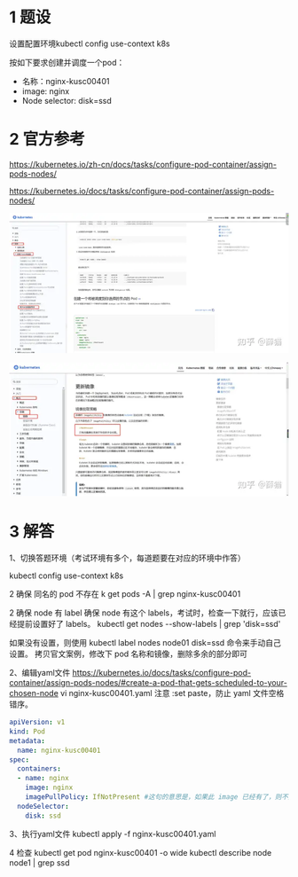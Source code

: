 

# 1 题设


设置配置环境kubectl config use-context k8s

按如下要求创建并调度一个pod：
- 名称：nginx-kusc00401
- image: nginx
- Node selector: disk=ssd



# 2 官方参考 
https://kubernetes.io/zh-cn/docs/tasks/configure-pod-container/assign-pods-nodes/

https://kubernetes.io/docs/tasks/configure-pod-container/assign-pods-nodes/

![](image/v2-0ec619bbaa9c3afad44a4c6a87791276_720w.webp)


![](image/v2-fec9a62e5e76012c78367aa93a7845f2_720w.webp)


# 3 解答


1、切换答题环境（考试环境有多个，每道题要在对应的环境中作答）

kubectl config use-context k8s

2 确保 同名的 pod 不存在 
k get pods -A | grep nginx-kusc00401

2 确保 node 有 label 
确保 node 有这个 labels，考试时，检查一下就行，应该已经提前设置好了 labels。
kubectl get nodes --show-labels | grep 'disk=ssd'

如果没有设置，则使用 kubectl label nodes node01 disk=ssd 命令来手动自己设置。
拷贝官文案例，修改下 pod 名称和镜像，删除多余的部分即可

2、编辑yaml文件
https://kubernetes.io/docs/tasks/configure-pod-container/assign-pods-nodes/#create-a-pod-that-gets-scheduled-to-your-chosen-node 
vi nginx-kusc00401.yaml 
注意 :set paste，防止 yaml 文件空格错序。

```yaml
apiVersion: v1
kind: Pod
metadata:
  name: nginx-kusc00401
spec:
  containers:
  - name: nginx
    image: nginx
    imagePullPolicy: IfNotPresent #这句的意思是，如果此 image 已经有了，则不重新下载。考试时写不写这个都是可以的。
  nodeSelector:
    disk: ssd
```




3、执行yaml文件
kubectl apply -f nginx-kusc00401.yaml 

4 检查 
kubectl get pod nginx-kusc00401 -o wide
kubectl describe node node1 | grep ssd

